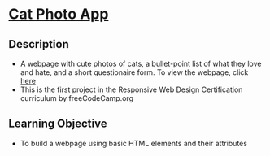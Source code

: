 # [Cat Photo App](https://vincentz-42.github.io/freecodecamp/CatPhotoApp/)

## Description
* A webpage with cute photos of cats, a bullet-point list of what they love and hate, and a short questionaire form. To view the webpage, click <a href="https://vincentz-42.github.io/freecodecamp/CatPhotoApp/" target="_blank">here</a>
* This is the first project in the Responsive Web Design Certification curriculum by freeCodeCamp.org

## Learning Objective
* To build a webpage using basic HTML elements and their attributes 
